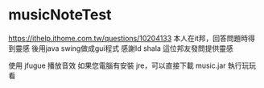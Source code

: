 # musicNoteTest

https://ithelp.ithome.com.tw/questions/10204133
本人在it邦，回答問題時得到靈感
後用java swing做成gui程式
感謝Id shala 這位邦友發問提供靈感

使用 jfugue 播放音效
如果您電腦有安裝 jre，可以直接下載 music.jar 執行玩玩看

